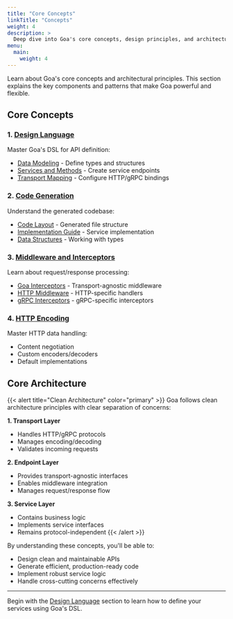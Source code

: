 ```yaml
---
title: "Core Concepts"
linkTitle: "Concepts"
weight: 4
description: >
  Deep dive into Goa's core concepts, design principles, and architecture.
menu:
  main:
    weight: 4
---
```


Learn about Goa's core concepts and architectural principles. This section explains the key components and patterns that make Goa powerful and flexible.

## Core Concepts

### 1. [Design Language](./1-design-language)
Master Goa's DSL for API definition:
- [Data Modeling](./1-design-language/1-data-modeling) - Define types and structures
- [Services and Methods](./1-design-language/2-services-methods) - Create service endpoints
- [Transport Mapping](./1-design-language/3-transport-mapping) - Configure HTTP/gRPC bindings

### 2. [Code Generation](./2-code-generation)
Understand the generated codebase:
- [Code Layout](./2-code-generation/1-code-layout) - Generated file structure
- [Implementation Guide](./2-code-generation/2-implementing) - Service implementation
- [Data Structures](./2-code-generation/3-data-structures) - Working with types

### 3. [Middleware and Interceptors](./2-interceptors)
Learn about request/response processing:
- [Goa Interceptors](./2-interceptors/1-goa-interceptors) - Transport-agnostic middleware
- [HTTP Middleware](./2-interceptors/2-http-middleware) - HTTP-specific handlers
- [gRPC Interceptors](./2-interceptors/3-grpc-interceptors) - gRPC-specific interceptors

### 4. [HTTP Encoding](./4-http-encoding)
Master HTTP data handling:
- Content negotiation
- Custom encoders/decoders
- Default implementations

## Core Architecture

{{< alert title="Clean Architecture" color="primary" >}}
Goa follows clean architecture principles with clear separation of concerns:

**1. Transport Layer**
- Handles HTTP/gRPC protocols
- Manages encoding/decoding
- Validates incoming requests

**2. Endpoint Layer**
- Provides transport-agnostic interfaces
- Enables middleware integration
- Manages request/response flow

**3. Service Layer**
- Contains business logic
- Implements service interfaces
- Remains protocol-independent
{{< /alert >}}

By understanding these concepts, you'll be able to:
- Design clean and maintainable APIs
- Generate efficient, production-ready code
- Implement robust service logic
- Handle cross-cutting concerns effectively

---

Begin with the [Design Language](./1-design-language) section to learn how to define your services using Goa's DSL.



